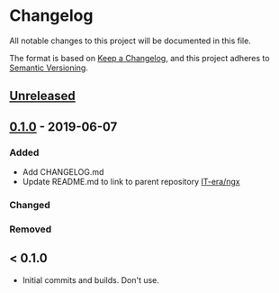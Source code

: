 # Changelog
All notable changes to this project will be documented in this file.

The format is based on [Keep a Changelog](https://keepachangelog.com/en/1.0.0/),
and this project adheres to [Semantic Versioning](https://semver.org/spec/v2.0.0.html).

## [Unreleased]
<!-- This section contains upcoming changes not yet in a version -->

## [0.1.0] - 2019-06-07
### Added
- Add CHANGELOG.md
- Update README.md to link to parent repository [IT-era/ngx](https://github.com/it-era/ngx)

### Changed

### Removed

## < 0.1.0
- Initial commits and builds. Don't use.

[Unreleased]: https://github.com/olivierlacan/keep-a-changelog/compare/0.1.0...HEAD
[0.1.0]: https://github.com/olivierlacan/keep-a-changelog/releases/tag/0.1.0
